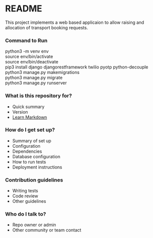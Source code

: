 # README #

This project implements a web based applicaion to allow raising and allocation of transport booking requests.

### Command to Run ###  
python3 -m venv env  
source env/bin/activate  
source env/bin/deactivate  
pip3 install django djangorestframework twilio pyotp python-decouple  
python3 manage.py makemigrations  
python3 manage.py migrate  
python3 manage.py runserver  


### What is this repository for? ###

* Quick summary 
* Version
* [Learn Markdown](https://bitbucket.org/tutorials/markdowndemo)

### How do I get set up? ###

* Summary of set up
* Configuration
* Dependencies
* Database configuration
* How to run tests
* Deployment instructions

### Contribution guidelines ###

* Writing tests
* Code review
* Other guidelines

### Who do I talk to? ###

* Repo owner or admin
* Other community or team contact